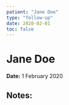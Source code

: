 ```yaml
---
patient: "Jane Doe"
type: "follow-up"
date: 2020-02-01
toc: false
---
```


# Jane Doe

**Date:** 1 February 2020

## Notes:

